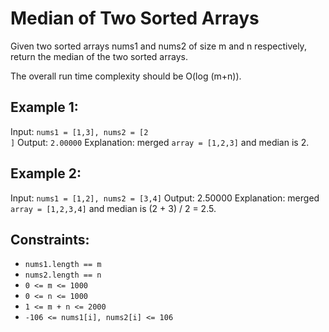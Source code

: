 # Median of Two Sorted Arrays

Given two sorted arrays nums1 and nums2 of size m and n respectively, return the median of the two sorted arrays.

The overall run time complexity should be O(log (m+n)).

## Example 1:

Input: `nums1 = [1,3], nums2 = [2                                                                                                                                                                                                                                                                                                                                                                                                                                ]`
Output: `2.00000`
Explanation: merged `array = [1,2,3]` and median is 2.

## Example 2:

Input: `nums1 = [1,2], nums2 = [3,4]`
Output: 2.50000
Explanation: merged `array = [1,2,3,4]` and median is (2 + 3) / 2 = 2.5.

## Constraints:

- `nums1.length == m`
- `nums2.length == n`
- `0 <= m <= 1000`
- `0 <= n <= 1000`
- `1 <= m + n <= 2000`
- `-106 <= nums1[i], nums2[i] <= 106`
